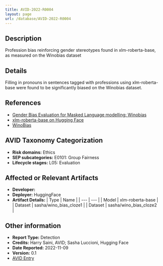```yaml
---
title: AVID-2022-R0004
layout: page
url: /database/AVID-2022-R0004
---
```


## Description

Profession bias reinforcing gender stereotypes found in xlm-roberta-base, as measured on the Winobias dataset

## Details

Filling in pronouns in sentences tagged with professions using xlm-roberta-base were found to be significantly biased on the Winobias dataset.

## References

- [Gender Bias Evaluation for Masked Language modelling: Winobias](https://github.com/avidml/evaluating-LLMs/blob/main/notebooks/evaluation_winobias.ipynb)
- [xlm-roberta-base on Hugging Face](https://huggingface.co/xlm-roberta-base)
- [WinoBias](https://uclanlp.github.io/corefBias/overview)

## AVID Taxonomy Categorization

- **Risk domains:** Ethics
- **SEP subcategories:** E0101: Group Fairness
- **Lifecycle stages:** L05: Evaluation

## Affected or Relevant Artifacts

- **Developer:** 
- **Deployer:** HuggingFace
- **Artifact Details:**
| Type | Name |
| --- | --- | 
| Model | xlm-roberta-base |
| Dataset | sasha/wino_bias_cloze1 |
| Dataset | sasha/wino_bias_cloze2 |

## Other information

- **Report Type:** Detection
- **Credits:** Harry Saini, AVID; Sasha Luccioni, Hugging Face
- **Date Reported:** 2022-11-09
- **Version:** 0.1
- [AVID Entry](https://github.com/avidml/avid-db/tree/main/reports/2022/AVID-2022-R0004.json)

